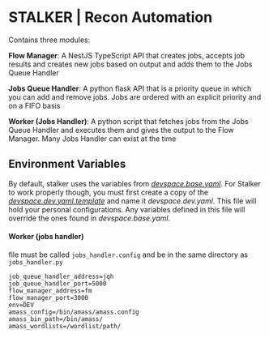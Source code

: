 # STALKER | Recon Automation

Contains three modules:

**Flow Manager**: A NestJS TypeScript API that creates jobs, accepts job results and creates new jobs based on output and adds them to the Jobs Queue Handler

**Jobs Queue Handler**: A python flask API that is a priority queue in which you can add and remove jobs. Jobs are ordered with an explicit priority and on a FIFO basis

**Worker (Jobs Handler)**: A python script that fetches jobs from the Jobs Queue Handler and executes them and gives the output to the Flow Manager. Many Jobs Handler can exist at the time

## Environment Variables

By default, stalker uses the variables from _[devspace.base.yaml](./devspace.base.yaml)_. For Stalker to work properly though, you must first create a copy of the _[devspace.dev.yaml.template](./devspace.dev.yaml.template)_ and name it _devspace.dev.yaml_. This file will hold your personal configurations. Any variables defined in this file will override the ones found in _devspace.base.yaml_.

#### Worker (jobs handler)

file must be called `jobs_handler.config` and be in the same directory as `jobs_handler.py`

```
job_queue_handler_address=jqh
job_queue_handler_port=5000
flow_manager_address=fm
flow_manager_port=3000
env=DEV
amass_config=/bin/amass/amass.config
amass_bin_path=/bin/amass/
amass_wordlists=/wordlist/path/
```
